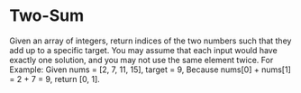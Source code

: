 # Two-Sum
Given an array of integers, return indices of the two numbers such that they add up to a specific target.  You may assume that each input would have exactly one solution, and you may not use the same element twice.
For Example:
Given nums = [2, 7, 11, 15], target = 9,  Because nums[0] + nums[1] = 2 + 7 = 9, return [0, 1].
